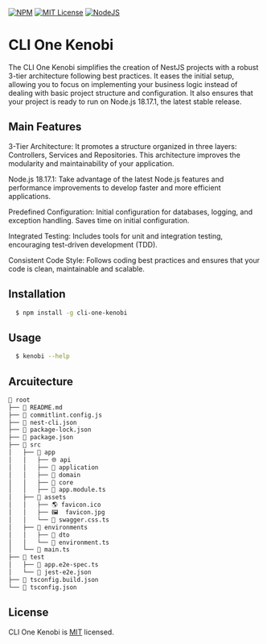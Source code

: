 [![NPM](https://img.shields.io/badge/npm-v9.6.7-%232C8EBB.svg?logo=npm&logoColor=white)](https://www.npmjs.com/) [![MIT License](https://img.shields.io/badge/License-MIT-green.svg)](https://choosealicense.com/licenses/mit/) [![NodeJS](https://img.shields.io/badge/node.js-v18.17.1-6DA55F?logo=node.js&logoColor=white)](https://nodejs.org/en/)

# CLI One Kenobi

The CLI One Kenobi simplifies the creation of NestJS projects with a robust 3-tier architecture following best practices. It eases the initial setup, allowing you to focus on implementing your business logic instead of dealing with basic project structure and configuration. It also ensures that your project is ready to run on Node.js 18.17.1, the latest stable release.

## Main Features

3-Tier Architecture: It promotes a structure organized in three layers: Controllers, Services and Repositories. This architecture improves the modularity and maintainability of your application.

Node.js 18.17.1: Take advantage of the latest Node.js features and performance improvements to develop faster and more efficient applications.

Predefined Configuration: Initial configuration for databases, logging, and exception handling. Saves time on initial configuration.

Integrated Testing: Includes tools for unit and integration testing, encouraging test-driven development (TDD).

Consistent Code Style: Follows coding best practices and ensures that your code is clean, maintainable and scalable.

## Installation

```bash
  $ npm install -g cli-one-kenobi
```

## Usage

```bash
  $ kenobi --help
```

## Arcuitecture

```bash
📂 root
├── 📜 README.md
├── 📜 commitlint.config.js
├── 📜 nest-cli.json
├── 📜 package-lock.json
├── 📜 package.json
├── 📂 src
│   ├── 📂 app
│   │   ├── 🌐 api
│   │   ├── 🚀 application
│   │   ├── 🏢 domain
│   │   ├── 🔧 core
│   │   ├── 📜 app.module.ts
│   ├── 🎨 assets
│   │   ├── 🌎 favicon.ico
│   │   ├── 🖼️  favicon.jpg
│   │   └── 📜 swagger.css.ts
│   ├── 📂 environments
│   │   ├── 📝 dto
│   │   └── 📜 environment.ts
│   └── 📜 main.ts
├── 📂 test
│   ├── 📜 app.e2e-spec.ts
│   └── 📜 jest-e2e.json
├── 📜 tsconfig.build.json
└── 📜 tsconfig.json
```

## License

CLI One Kenobi is [MIT](https://choosealicense.com/licenses/mit/) licensed.
